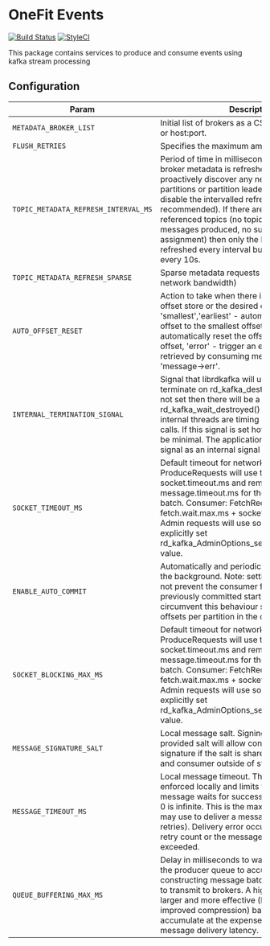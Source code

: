 # OneFit Events

[![Build Status](https://travis-ci.com/onefit/base.svg?token=yyNHsRRTPoEN35wt46sb&branch=master)](https://travis-ci.com/onefit/base)
[![StyleCI](https://styleci.io/repos/221408130/shield?branch=master)](https://styleci.io/repos/221408130)

This package contains services to produce and consume events using kafka stream processing

## Configuration
| Param | Description | Type | Default |
| --- | --- | --- | --- |
| `METADATA_BROKER_LIST` | Initial list of brokers as a CSV list of broker host or host:port. | string | localhost:9092 |
| `FLUSH_RETRIES` | Specifies the maximum amount of flush retries. | integer | 3 |
| `TOPIC_METADATA_REFRESH_INTERVAL_MS` | Period of time in milliseconds at which topic and broker metadata is refreshed in order to proactively discover any new brokers, topics, partitions or partition leader changes. Use -1 to disable the intervalled refresh (not recommended). If there are no locally referenced topics (no topic objects created, no messages produced, no subscription or no assignment) then only the broker list will be refreshed every interval but no more often than every 10s. | integer | 300000 |
| `TOPIC_METADATA_REFRESH_SPARSE` | Sparse metadata requests (consumes less network bandwidth) | boolean | true |
| `AUTO_OFFSET_RESET` | Action to take when there is no initial offset in offset store or the desired offset is out of range: 'smallest','earliest' - automatically reset the offset to the smallest offset, 'largest','latest' - automatically reset the offset to the largest offset, 'error' - trigger an error which is retrieved by consuming messages and checking 'message->err'. | enum (smallest, earliest, beginning, largest, latest, end, error) | smallest
| `INTERNAL_TERMINATION_SIGNAL` | Signal that librdkafka will use to quickly terminate on rd_kafka_destroy(). If this signal is not set then there will be a delay before rd_kafka_wait_destroyed() returns true as internal threads are timing out their system calls. If this signal is set however the delay will be minimal. The application should mask this signal as an internal signal handler is installed. | integer | 29 |
| `SOCKET_TIMEOUT_MS` | Default timeout for network requests. Producer: ProduceRequests will use the lesser value of socket.timeout.ms and remaining message.timeout.ms for the first message in the batch. Consumer: FetchRequests will use fetch.wait.max.ms + socket.timeout.ms. Admin: Admin requests will use socket.timeout.ms or explicitly set rd_kafka_AdminOptions_set_operation_timeout() value. | integer | 3000 |
| `ENABLE_AUTO_COMMIT` | Automatically and periodically commit offsets in the background. Note: setting this to false does not prevent the consumer from fetching previously committed start offsets. To circumvent this behaviour set specific start offsets per partition in the call to assign(). | boolean | true |
| `SOCKET_BLOCKING_MAX_MS` | Default timeout for network requests. Producer: ProduceRequests will use the lesser value of socket.timeout.ms and remaining message.timeout.ms for the first message in the batch. Consumer: FetchRequests will use fetch.wait.max.ms + socket.timeout.ms. Admin: Admin requests will use socket.timeout.ms or explicitly set rd_kafka_AdminOptions_set_operation_timeout() value. | integer | 50 |
| `MESSAGE_SIGNATURE_SALT` | Local message salt. Signing messages with provided salt will allow consumer to validate the signature if the salt is shared among producer and consumer outside of stream | string | (empty) |
| `MESSAGE_TIMEOUT_MS` | Local message timeout. This value is only enforced locally and limits the time a produced message waits for successful delivery. A time of 0 is infinite. This is the maximum time librdkafka may use to deliver a message (including retries). Delivery error occurs when either the retry count or the message timeout are exceeded. | integer | 3000 |
| `QUEUE_BUFFERING_MAX_MS` | Delay in milliseconds to wait for messages in the producer queue to accumulate before constructing message batches (MessageSets) to transmit to brokers. A higher value allows larger and more effective (less overhead, improved compression) batches of messages to accumulate at the expense of increased message delivery latency. | float | 50 |
